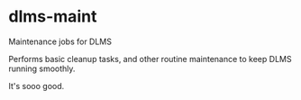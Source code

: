 # dlms-maint
Maintenance jobs for DLMS

Performs basic cleanup tasks, and other routine maintenance to keep DLMS running smoothly.

It's sooo good.
